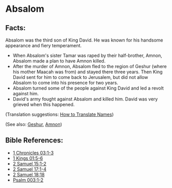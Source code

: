 # Absalom #

## Facts: ##

Absalom was the third son of King David. He was known for his handsome appearance and fiery temperament.

* When Absalom's sister Tamar was raped by their half-brother, Amnon, Absalom made a plan to have Amnon killed.
* After the murder of Amnon, Absalom fled to the region of Geshur (where his mother Maacah was from) and stayed there three years. Then King David sent for him to come back to Jerusalem, but did not allow Absalom to come into his presence for two years.
* Absalom turned some of the people against King David and led a revolt against him.
* David's army fought against Absalom and killed him. David was very grieved when this happened.

(Translation suggestions: [How to Translate Names](en/ta-vol1/translate/man/translate-names))

(See also: [Geshur](../other/geshur.md), [Amnon](../other/amnon.md))

## Bible References: ##

* [1 Chronicles 03:1-3](en/tn/1ch/help/03/01)
* [1 Kings 01:5-6](en/tn/1ki/help/01/05)
* [2 Samuel 15:1-2](en/tn/2sa/help/15/01)
* [2 Samuel 17:1-4](en/tn/2sa/help/17/01)
* [2 Samuel 18:18](en/tn/2sa/help/18/18)
* [Psalm 003:1-2](en/tn/psa/help/03/01)